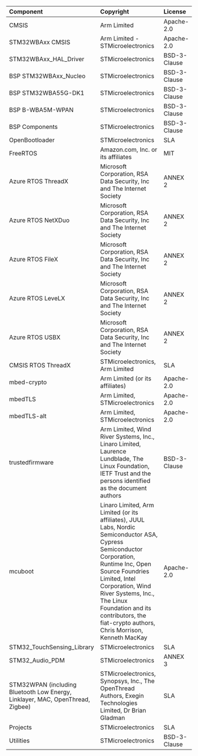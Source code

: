 | Component                                                                      | Copyright                                                                                                                                                                                                                                                                                                                 | License                                   |
|:---------                                                                      |:----------                                                                                                                                                                                                                                                                                                                |:-------                                   |
| CMSIS                                                                          | Arm Limited                                                                                                                                                                                                                                                                                                               | Apache-2.0                                |
| STM32WBAxx CMSIS                                                               | Arm Limited - STMicroelectronics                                                                                                                                                                                                                                                                                          | Apache-2.0                                |
| STM32WBAxx_HAL_Driver                                                          | STMicroelectronics                                                                                                                                                                                                                                                                                                        | BSD-3-Clause                              |
| BSP STM32WBAxx_Nucleo                                                          | STMicroelectronics                                                                                                                                                                                                                                                                                                        | BSD-3-Clause                              |
| BSP STM32WBA55G-DK1                                                            | STMicroelectronics                                                                                                                                                                                                                                                                                                        | BSD-3-Clause                              |
| BSP B-WBA5M-WPAN                                                               | STMicroelectronics                                                                                                                                                                                                                                                                                                        | BSD-3-Clause                              |
| BSP Components                                                                 | STMicroelectronics                                                                                                                                                                                                                                                                                                        | BSD-3-Clause                              |                                 
| OpenBootloader                                                                 | STMicroelectronics                                                                                                                                                                                                                                                                                                        | SLA                                       |
| FreeRTOS                                                        		         | Amazon.com, Inc. or its affiliates                                                                                                                                                                                                                                                                                        | MIT                                       |
| Azure RTOS ThreadX                                                             | Microsoft Corporation, RSA Data Security, Inc and The Internet Society                                                                                                                                                                                                                                                    | ANNEX 2                                   |
| Azure RTOS NetXDuo                                                             | Microsoft Corporation, RSA Data Security, Inc and The Internet Society                                                                                                                                                                                                                                                    | ANNEX 2                                   |
| Azure RTOS FileX                                                               | Microsoft Corporation, RSA Data Security, Inc and The Internet Society                                                                                                                                                                                                                                                    | ANNEX 2                                   |
| Azure RTOS LeveLX                                                              | Microsoft Corporation, RSA Data Security, Inc and The Internet Society                                                                                                                                                                                                                                                    | ANNEX 2                                   |
| Azure RTOS USBX                                                                | Microsoft Corporation, RSA Data Security, Inc and The Internet Society                                                                                                                                                                                                                                                    | ANNEX 2                                   |
| CMSIS RTOS ThreadX                                                             | STMicroelectronics, Arm Limited                                                                                                                                                                                                                                                                                           | SLA                                       |
| mbed-crypto                                                                    | Arm Limited (or its affiliates)                                                                                                                                                                                                                                                                                           | Apache-2.0                                |
| mbedTLS                                                                        | Arm Limited, STMicroelectronics                                                                                                                                                                                                                                                                                           | Apache-2.0                                |
| mbedTLS-alt                                                                    | Arm Limited, STMicroelectronics                                                                                                                                                                                                                                                                                           | Apache-2.0                                |
| trustedfirmware                                                                | Arm Limited, Wind River Systems, Inc., Linaro Limited, Laurence Lundblade, The Linux Foundation, IETF Trust and the persons identified as the document authors                                                                                                                                                            | BSD-3-Clause                              |
| mcuboot                                                                        | Linaro Limited, Arm Limited (or its affiliates), JUUL Labs, Nordic Semiconductor ASA, Cypress Semiconductor Corporation,  Runtime Inc, Open Source Foundries Limited,  Intel Corporation,  Wind River Systems, Inc., The Linux Foundation and its contributors,  the fiat-crypto authors, Chris Morrison,  Kenneth MacKay | Apache-2.0                                |
| STM32_TouchSensing_Library                                                     | STMicroelectronics                                                                                                                                                                                                                                                                                                        | SLA                                       |
| STM32_Audio_PDM                                                                | STMicroelectronics                                                                                                                                                                                                                                                                                                        | ANNEX 3                                   |                                                                                  
| STM32WPAN (including Bluetooth Low Energy, Linklayer, MAC, OpenThread, Zigbee) | STMicroelectronics, Synopsys, Inc., The OpenThread Authors, Exegin Technologies Limited, Dr Brian Gladman                                                                                                                                                                                                                 | SLA                                       |                                                                                  
| Projects                                                                       | STMicroelectronics                                                                                                                                                                                                                                                                                                        | SLA                                       |
| Utilities                                                                      | STMicroelectronics                                                                                                                                                                                                                                                                                                        | BSD-3-Clause                              |
